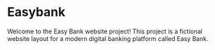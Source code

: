 # Easybank
Welcome to the Easy Bank website project! This project is a fictional website layout for a modern digital banking platform called Easy Bank.
